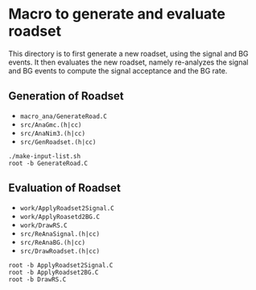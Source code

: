 # Macro to generate and evaluate roadset

This directory is to first generate a new roadset, using the signal and BG events.
It then evaluates the new roadset, namely re-analyzes the signal and BG events to compute the signal acceptance and the BG rate.


## Generation of Roadset

* `macro_ana/GenerateRoad.C`
* `src/AnaGmc.(h|cc)`
* `src/AnaNim3.(h|cc)`
* `src/GenRoadset.(h|cc)`

```
./make-input-list.sh
root -b GenerateRoad.C
```


## Evaluation of Roadset

* `work/ApplyRoadset2Signal.C`
* `work/ApplyRoasetd2BG.C`
* `work/DrawRS.C`
* `src/ReAnaSignal.(h|cc)`
* `src/ReAnaBG.(h|cc)`
* `src/DrawRoadset.(h|cc)`

```
root -b ApplyRoadset2Signal.C
root -b ApplyRoadset2BG.C
root -b DrawRS.C
```
